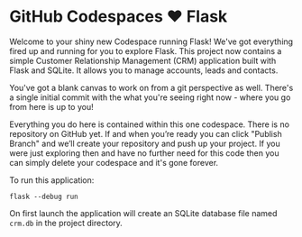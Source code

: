 # GitHub Codespaces ♥️ Flask

Welcome to your shiny new Codespace running Flask! We've got everything fired up and running for you to explore Flask.
This project now contains a simple Customer Relationship Management (CRM) application
built with Flask and SQLite. It allows you to manage accounts, leads and contacts.

You've got a blank canvas to work on from a git perspective as well. There's a single initial commit with the what you're seeing right now - where you go from here is up to you!

Everything you do here is contained within this one codespace. There is no repository on GitHub yet. If and when you’re ready you can click "Publish Branch" and we’ll create your repository and push up your project. If you were just exploring then and have no further need for this code then you can simply delete your codespace and it's gone forever.

To run this application:

```
flask --debug run
```

On first launch the application will create an SQLite database file named
`crm.db` in the project directory.
